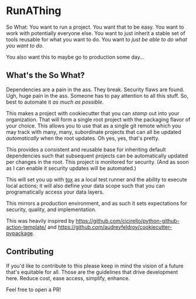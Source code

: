 # RunAThing

So What: You want to run a project. You want that to be easy. You want to work with potentially everyone else. You want to just inherit a stable set of tools reusable for what you want to do. You want to *just be able to do what you want to do*.

You also want this to maybe go to production some day...

## What's the So What?

Dependencies are a pain in the ass. They break. Security flaws are found. Ugh, huge pain in the ass. Someone has to pay attention to all this stuff. So, best to automate it *as much as possible*.

This makes a project with cookiecutter that you can *stamp* out into your organization. That will form a single root project with the packaging flavor of your choice. This allows you to use that as a single git remote which you may track with many, many, subordinate projects that can all be updated *automatically* when the root updates. Oh yes, yes, that's pretty.

This provides a consistent and reusable base for inheriting default dependencies such that subsequent projects can be automatically updated per changes in the root. This project is monitored for security. (And as soon as I can enable it security updates will be automated.)

This will set you up with [tox](https://tox.wiki/en/latest/user_guide.html) as a local test runner and the ability to execute local actions; it will also define your data scope such that you can programatically access your data layers.

This mirrors a production environment, and as such it sets expectations for security, quality, and implementation.

This was heavily inspired by https://github.com/cicirello/python-github-action-template/ and https://github.com/audreyfeldroy/cookiecutter-pypackage.

## Contributing

If you'd like to contribute to this please keep in mind the vision of a future that's equitable for all. Those are the guidelines that drive development here. Reduce cost, ease access, simplify, enhance.

Feel free to open a PR!
